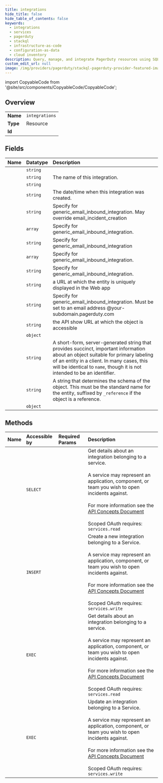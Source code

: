 ```yaml
---
title: integrations
hide_title: false
hide_table_of_contents: false
keywords:
  - integrations
  - services
  - pagerduty    
  - stackql
  - infrastructure-as-code
  - configuration-as-data
  - cloud inventory
description: Query, manage, and integrate PagerDuty resources using SQL
custom_edit_url: null
image: /img/providers/pagerduty/stackql-pagerduty-provider-featured-image.png
---
```


import CopyableCode from '@site/src/components/CopyableCode/CopyableCode';




## Overview
<table><tbody>
<tr><td><b>Name</b></td><td><code>integrations</code></td></tr>
<tr><td><b>Type</b></td><td>Resource</td></tr>
<tr><td><b>Id</b></td><td><CopyableCode code="pagerduty.services.integrations" /></td></tr>
</tbody></table>

## Fields
| Name | Datatype | Description |
|:-----|:---------|:------------|
| <CopyableCode code="id" /> | `string` |  |
| <CopyableCode code="name" /> | `string` | The name of this integration. |
| <CopyableCode code="_type" /> | `string` |  |
| <CopyableCode code="created_at" /> | `string` | The date/time when this integration was created. |
| <CopyableCode code="email_filter_mode" /> | `string` | Specify for generic_email_inbound_integration. May override email_incident_creation |
| <CopyableCode code="email_filters" /> | `array` | Specify for generic_email_inbound_integration. |
| <CopyableCode code="email_incident_creation" /> | `string` | Specify for generic_email_inbound_integration |
| <CopyableCode code="email_parsers" /> | `array` | Specify for generic_email_inbound_integration. |
| <CopyableCode code="email_parsing_fallback" /> | `string` | Specify for generic_email_inbound_integration. |
| <CopyableCode code="html_url" /> | `string` | a URL at which the entity is uniquely displayed in the Web app |
| <CopyableCode code="integration_email" /> | `string` | Specify for generic_email_inbound_integration. Must be set to an email address @your-subdomain.pagerduty.com |
| <CopyableCode code="self" /> | `string` | the API show URL at which the object is accessible |
| <CopyableCode code="service" /> | `object` |  |
| <CopyableCode code="summary" /> | `string` | A short-form, server-generated string that provides succinct, important information about an object suitable for primary labeling of an entity in a client. In many cases, this will be identical to `name`, though it is not intended to be an identifier. |
| <CopyableCode code="type" /> | `string` | A string that determines the schema of the object. This must be the standard name for the entity, suffixed by `_reference` if the object is a reference. |
| <CopyableCode code="vendor" /> | `object` |  |
## Methods
| Name | Accessible by | Required Params | Description |
|:-----|:--------------|:----------------|:------------|
| <CopyableCode code="get_service_integration" /> | `SELECT` | <CopyableCode code="id, integration_id" /> | Get details about an integration belonging to a service.<br /><br />A service may represent an application, component, or team you wish to open incidents against.<br /><br />For more information see the [API Concepts Document](../../api-reference/ZG9jOjI3NDc5Nzc-api-concepts#services)<br /><br />Scoped OAuth requires: `services.read`<br /> |
| <CopyableCode code="create_service_integration" /> | `INSERT` | <CopyableCode code="id, data__integration" /> | Create a new integration belonging to a Service.<br /><br />A service may represent an application, component, or team you wish to open incidents against.<br /><br />For more information see the [API Concepts Document](../../api-reference/ZG9jOjI3NDc5Nzc-api-concepts#services)<br /><br />Scoped OAuth requires: `services.write`<br /> |
| <CopyableCode code="_get_service_integration" /> | `EXEC` | <CopyableCode code="id, integration_id" /> | Get details about an integration belonging to a service.<br /><br />A service may represent an application, component, or team you wish to open incidents against.<br /><br />For more information see the [API Concepts Document](../../api-reference/ZG9jOjI3NDc5Nzc-api-concepts#services)<br /><br />Scoped OAuth requires: `services.read`<br /> |
| <CopyableCode code="update_service_integration" /> | `EXEC` | <CopyableCode code="id, integration_id, data__integration" /> | Update an integration belonging to a Service.<br /><br />A service may represent an application, component, or team you wish to open incidents against.<br /><br />For more information see the [API Concepts Document](../../api-reference/ZG9jOjI3NDc5Nzc-api-concepts#services)<br /><br />Scoped OAuth requires: `services.write`<br /> |
